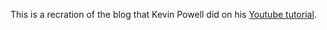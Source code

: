 This is a recration of the blog that Kevin Powell did on his [Youtube tutorial](https://www.youtube.com/watch?v=srvUrASNj0s&list=PL0U-IY7-HtupxlSv_nvwgwJYlSJupCrpn).



